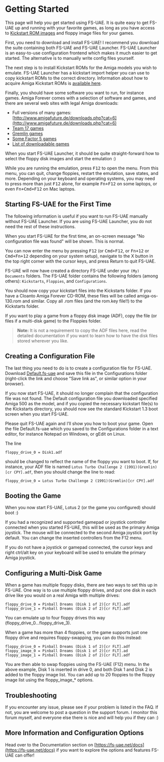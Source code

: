 # Getting Started

This page will help you get started using FS-UAE. It is quite easy to get
FS-UAE up and running with your favorite games, as long as you have access
to [Kickstart ROM images](kickstarts.md) and floppy image files for your games.

First, you need to download and install FS-UAE! I recommend you download the
suite containing both FS-UAE and FS-UAE Launcher. FS-UAE Launcher is an
easy-to-use configuration frontend which makes it much easier to get started.
The alternative is to manually write config files yourself.

The next step is to install Kickstart ROMs for the Amiga models you wish
to emulate. FS-UAE Launcher has a kickstart import helper you can use to
copy kickstart ROMs to the correct directory. Information about how to
acquire Amiga Kickstart ROMs is [available here](kickstarts.md).

Finally, you should have some software you want to run, for instance games.
Amiga Forever comes with a selection of software and games, and there are
several web sites with legal Amiga downloads:

* Full versions of many games:
  [http://www.amigafuture.de/downloads.php?cat=6](http://www.amigafuture.de/downloads.php?cat=6)
* [Team 17 games](http://www.dream17.info/downloads.php?cat=1)
* [Gremlin games](http://gremlinworld.emuunlim.com/amiga.htm)
* [Some Factor 5 games](http://www.factor5.de/downloads.shtml)
* [List of downloadable games](https://openretro.org/reports/downloadable-games)

When you start FS-UAE Launcher, it should be quite straight-forward how to
select the floppy disk images and start the emulation :)

While you are running the emulation, press <kbd>F12</kbd> to open the menu.
From this menu, you can quit, change floppies, restart the emulation,
save states, and more. Depending on your keyboard and operating systems,
you may need to press more than just <kbd>F12</kbd> alone, for example
<kbd>Fn+F12</kbd> on some laptops, or even <kbd>Fn+Cmd+F12</kbd> on Mac
laptops.

## Starting FS-UAE for the First Time

The following information is useful if you want to run FS-UAE manually
without FS-UAE Launcher. If you are using FS-UAE Launcher, you do not need
the rest of these instructions.

When you start FS-UAE for the first time, an on-screen message
"No configuration file was found" will be shown. This is normal.

You can now enter the menu by pressing <kbd>F12</kbd> (or <kbd>Cmd+F12</kbd>,
or <kbd>Fn+12</kbd> or <kbd>Cmd+Fn+12</kbd> depending on your system setup),
navigate to the X button in the top right corner with the cursor keys,
and press Return to quit FS-UAE.

FS-UAE will now have created a directory FS-UAE under your `(My) Documents`
folders. The FS-UAE folder contains the following folders (among others):
`Kickstarts`, `Floppies`, and `Configurations`.

You should now copy your kickstart files into the Kickstarts folder. If you
have a Cloanto Amiga Forever CD-ROM, these files will be called
amiga-os-130.rom and similar. Copy all .rom files (and the rom.key file!!)
to the Kickstarts folder.

If you want to play a game from a floppy disk image (ADF), copy the file
(or files if a multi-disk game) to the Floppies folder.

> **Note:** It is not a requirement to copy the ADF files here, read the
> detailed documentation if you want to learn how to have the disk files
> stored wherever you like.

## Creating a Configuration File

The last thing you need to do is to create a configuration file for FS-UAE.
Download [Default.fs-uae](https://fs-uae.net/files/Default.fs-uae)
and save this file in the Configurations folder (right-click the link and 
choose "Save link as", or similar option in your browser).

If you now start FS-UAE, it should no longer complain that the configuration
file was not found. The Default configuration file you downloaded specified
Amiga 500 as the model, and if you copied the necessary kickstart file(s)
to the Kickstarts directory, you should now see the standard Kickstart 1.3
boot screen when you start FS-UAE.

Please quit FS-UAE again and I’ll show you how to boot your game.
Open the file Default.fs-uae which you saved to the Configurations folder
in a text editor, for instance Notepad on Windows, or gEdit on Linux.

The line

    floppy_drive_0 = Disk1.adf

should be changed to reflect the name of the floppy you want to boot.
If, for instance, your ADF file is named
`Lotus Turbo Challenge 2 (1991)(Gremlin)[cr CPY].adf`, then you should
change the line to read:

    floppy_drive_0 = Lotus Turbo Challenge 2 (1991)(Gremlin)[cr CPY].adf

## Booting the Game

When you now start FS-UAE, Lotus 2 (or the game you configured) should boot :)

If you had a recognized and supported gamepad or joystick controller
connected when you started FS-UAE, this will be used as the primary Amiga
joystick. The mouse will be connected to the second Amiga joystick port by
default. You can change the inserted controllers from the F12 menu.

If you do not have a joystick or gamepad connected, the cursor keys and
right ctrl/alt key on your keyboard will be used to emulate the primary
Amiga joystick.

## Configuring a Multi-Disk Game

When a game has multiple floppy disks, there are two ways to set this up in
FS-UAE. One way is to use multiple floppy drives, and put one disk in
each drive like you would on a real Amiga with multiple drives:

    floppy_drive_0 = Pinball Dreams (Disk 1 of 2)[cr FLT].adf
    floppy_drive_1 = Pinball Dreams (Disk 2 of 2)[cr FLT].adf

You can emulate up to four floppy drives this way
(floppy_drive_0...floppy_drive_3).

When a game has more than 4 floppies, or the game supports just one floppy
drive and requires floppy-swapping, you can do this instead:

    floppy_drive_0 = Pinball Dreams (Disk 1 of 2)[cr FLT].adf
    floppy_image_0 = Pinball Dreams (Disk 1 of 2)[cr FLT].ad
    floppy_image_1 = Pinball Dreams (Disk 2 of 2)[cr FLT].adf

You are then able to swap floppies using the FS-UAE (F12) menu. In the above
example, Disk 1 is inserted in drive 0, and both Disk 1 and Disk 2 is
added to the floppy image list. You can add up to 20 floppies to the floppy
image list using the floppy_image_* options.

## Troubleshooting

If you encounter any issue, please see if your problem is listed in the FAQ.
If not, you are welcome to post a question in the support forum. I monitor
this forum myself, and everyone else there is nice and will help you if they
can :)

## More Information and Configuration Options

Head over to the Documentation section on
[https://fs-uae.net/docs](https://fs-uae.net/docs) if you want to explore
the options and features FS-UAE can offer!
